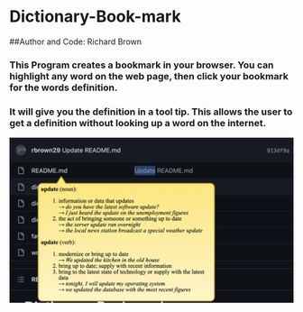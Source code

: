 # Dictionary-Book-mark



##Author and Code: Richard Brown


### This Program creates a bookmark in your browser. You can highlight any word on the web page, then click your bookmark for the words definition.
### It will give you the definition in a tool tip. This allows the user to get a definition without looking up a word on the internet.

![Dictionary](images/Dict.png?raw=true{:height="50px"width="50px"})
